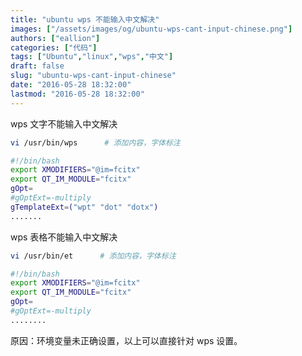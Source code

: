 ```yaml
---
title: "ubuntu wps 不能输入中文解决"
images: ["/assets/images/og/ubuntu-wps-cant-input-chinese.png"]
authors: ["eallion"]
categories: ["代码"]
tags: ["Ubuntu","linux","wps","中文"]
draft: false
slug: "ubuntu-wps-cant-input-chinese"
date: "2016-05-28 18:32:00"
lastmod: "2016-05-28 18:32:00"
---
```


wps 文字不能输入中文解决

```bash
vi /usr/bin/wps      # 添加内容，字体标注
```

```bash
#!/bin/bash
export XMODIFIERS="@im=fcitx"
export QT_IM_MODULE="fcitx"
gOpt=
#gOptExt=-multiply
gTemplateExt=("wpt" "dot" "dotx")
.......
```

wps 表格不能输入中文解决

```bash
vi /usr/bin/et      # 添加内容，字体标注
```

```bash
#!/bin/bash
export XMODIFIERS="@im=fcitx"
export QT_IM_MODULE="fcitx"
gOpt=
#gOptExt=-multiply
........
```

原因：环境变量未正确设置，以上可以直接针对 wps 设置。
